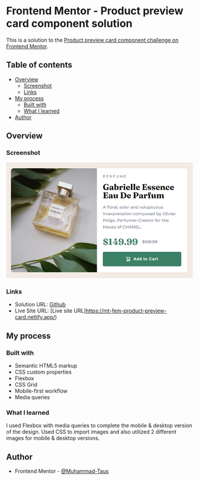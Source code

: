 # Frontend Mentor - Product preview card component solution

This is a solution to the [Product preview card component challenge on Frontend Mentor](https://www.frontendmentor.io/challenges/product-preview-card-component-GO7UmttRfa). 

## Table of contents

- [Overview](#overview)
  - [Screenshot](#screenshot)
  - [Links](#links)
- [My process](#my-process)
  - [Built with](#built-with)
  - [What I learned](#what-i-learned)
- [Author](#author)

## Overview

### Screenshot

![](./images/completed-designs/desktop-product-preview-card.png)

### Links

- Solution URL: [Github](https://github.com/Muhammad-Taus/Product-Preview-Card-Component)
- Live Site URL: [Live site URL]https://mt-fem-product-preview-card.netlify.app/)

## My process

### Built with

- Semantic HTML5 markup
- CSS custom properties
- Flexbox
- CSS Grid
- Mobile-first workflow
- Media queries

### What I learned

I used Flexbox with media queries to complete the mobile & desktop version of the design. Used CSS to import images and also utilized 2 different images for mobile & desktop versions.

## Author

- Frontend Mentor - [@Muhammad-Taus](https://www.frontendmentor.io/profile/Muhammad-Taus)